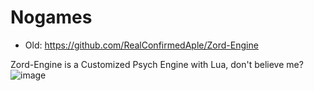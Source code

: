 # Nogames
- Old: https://github.com/RealConfirmedAple/Zord-Engine

Zord-Engine is a Customized Psych Engine with Lua, don't believe me?![image](https://user-images.githubusercontent.com/92934617/158399482-db360bcf-5b2b-4b6b-bf8f-d2e2f966243c.png)

